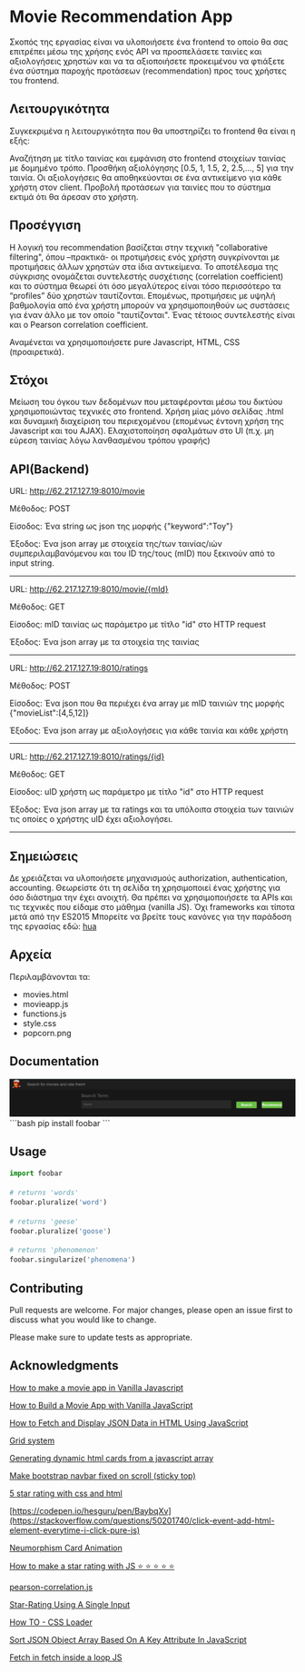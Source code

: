# Movie Recommendation App

Σκοπός της εργασίας είναι να υλοποιήσετε ένα frontend το οποίο θα σας επιτρέπει μέσω της χρήσης ενός API να προσπελάσετε ταινίες και αξιολογήσεις χρηστών και να τα αξιοποιήσετε προκειμένου να φτιάξετε ένα σύστημα παροχής προτάσεων (recommendation) προς τους χρήστες του frontend.

## Λειτουργικότητα

Συγκεκριμένα η λειτουργικότητα που θα υποστηρίζει το frontend θα είναι η εξής:

Αναζήτηση με τίτλο ταινίας και εμφάνιση στο frontend στοιχείων ταινίας με δομημένο τρόπο.
Προσθήκη αξιολόγησης [0.5, 1, 1.5, 2, 2.5,..., 5] για την ταινία. Οι αξιολογήσεις θα αποθηκεύονται σε ένα αντικείμενο για κάθε χρήστη στον client.
Προβολή προτάσεων για ταινίες που το σύστημα εκτιμά ότι θα άρεσαν στο χρήστη.

## Προσέγγιση

Η λογική του recommendation βασίζεται στην τεχνική "collaborative filtering", όπου –πρακτικά- οι προτιμήσεις ενός χρήστη συγκρίνονται με προτιμήσεις άλλων χρηστών στα ίδια αντικείμενα. Το αποτέλεσμα της σύγκρισης ονομάζεται συντελεστής συσχέτισης (correlation coefficient) και το σύστημα θεωρεί ότι όσο μεγαλύτερος είναι τόσο περισσότερο τα “profiles” δύο χρηστών ταυτίζονται. Επομένως, προτιμήσεις με υψηλή βαθμολογία από ένα χρήστη μπορούν να χρησιμοποιηθούν ως συστάσεις για έναν άλλο με τον οποίο "ταυτίζονται". Ένας τέτοιος συντελεστής είναι και ο Pearson correlation coefficient.

Αναμένεται να χρησιμοποιήσετε pure Javascript, HTML, CSS (προαιρετικά).

## Στόχοι

Μείωση του όγκου των δεδομένων που μεταφέρονται μέσω του δικτύου χρησιμοποιώντας τεχνικές στο frontend.
Χρήση μίας μόνο σελίδας .html και δυναμική διαχείριση του περιεχομένου (επομένως έντονη χρήση της Javascript και του AJAX).
Ελαχιστοποίηση σφαλμάτων στο UI (π.χ. μη εύρεση ταινίας λόγω λανθασμένου τρόπου γραφής)

## API(Backend)

URL: http://62.217.127.19:8010/movie

Μέθοδος: POST

Είσοδος: Ένα string ως json της μορφής {"keyword":"Toy"}

Έξοδος: Ένα json array με στοιχεία της/των ταινίας/ιών συμπεριλαμβανόμενου και του ID της/τους (mID) που ξεκινούν από το input string.

 -------------------------

URL: http://62.217.127.19:8010/movie/{mId}

Μέθοδος: GET

Είσοδος: mID ταινίας ως παράμετρο με τίτλο "id" στο HTTP request

Έξοδος: Ένα json array με τα στοιχεία της ταινίας

  -------------------------


URL: http://62.217.127.19:8010/ratings

Μέθοδος: POST

Είσοδος: Ένα json που θα περιέχει ένα array με mID ταινιών της μορφής {"movieList":[4,5,12]}

Έξοδος: Ένα json array με αξιολογήσεις για κάθε ταινία και κάθε χρήστη

 
 -------------------------

URL: http://62.217.127.19:8010/ratings/{id}

Μέθοδος: GET

Είσοδος: uID χρήστη ως παράμετρο με τίτλο "id" στο HTTP request

Έξοδος: Ένα json array με τα ratings και τα υπόλοιπα στοιχεία των ταινιών τις οποίες ο χρήστης uID έχει αξιολογήσει.

 -------------------------

## Σημειώσεις

Δε χρειάζεται να υλοποιήσετε μηχανισμούς authorization, authentication, accounting. Θεωρείστε ότι τη σελίδα τη χρησιμοποιεί ένας χρήστης για όσο διάστημα την έχει ανοιχτή.
Θα πρέπει να χρησιμοποιήσετε τα APIs και τις τεχνικές που είδαμε στο μάθημα (vanilla JS). Όχι frameworks και τίποτα μετά από την ES2015
Μπορείτε να βρείτε τους κανόνες για την παράδοση της εργασίας εδώ: [hua](http://www.dit.hua.gr/~tserpes/instructions.html)

## Αρχεία

Περιλαμβάνονται τα:
* movies.html
* movieapp.js
* functions.js
* style.css
* popcorn.png

## Documentation
<a href="https://github.com/othneildrew/Best-README-Template">
    <img src="images\search.png">
</a>
```bash
pip install foobar
```

## Usage

```python
import foobar

# returns 'words'
foobar.pluralize('word')

# returns 'geese'
foobar.pluralize('goose')

# returns 'phenomenon'
foobar.singularize('phenomena')
```

## Contributing
Pull requests are welcome. For major changes, please open an issue first to discuss what you would like to change.

Please make sure to update tests as appropriate.

## Acknowledgments

[How to make a movie app in Vanilla Javascript](https://dev.to/abhidevelopssuntech/how-to-make-a-movie-app-in-vanilla-javascript-2336)

[How to Build a Movie App with Vanilla JavaScript](https://javascript.plainenglish.io/how-to-build-a-movie-app-with-vanilla-javascript-351a9255d7ad)

[How to Fetch and Display JSON Data in HTML Using JavaScript](https://howtocreateapps.com/fetch-and-display-json-html-javascript/)

[Grid system](https://getbootstrap.com/docs/5.1/layout/grid/)

[Generating dynamic html cards from a javascript array](https://stackoverflow.com/questions/54706080/generating-dynamic-html-cards-from-a-javascript-array)

[Make bootstrap navbar fixed on scroll (sticky top)](https://bootstrap-menu.com/detail-fixed-onscroll.html)

[5 star rating with css and html](https://codepen.io/hesguru/pen/BaybqXv)

[https://codepen.io/hesguru/pen/BaybqXv](https://stackoverflow.com/questions/50201740/click-event-add-html-element-everytime-i-click-pure-js)

[Neumorphism Card Animation](https://codepen.io/ngthuongdoan/pen/wvWvbbj)

[How to make a star rating with JS ⭐ ⭐ ⭐ ⭐ ⭐](https://dev.to/leonardoschmittk/how-to-make-a-star-rating-with-js-36d3)

[pearson-correlation.js](https://gist.github.com/matt-west/6500993)

[Star-Rating Using A Single Input](https://dev.to/madsstoumann/star-rating-using-a-single-input-i0l)

[How TO - CSS Loader](https://www.w3schools.com/howto/howto_css_loader.asp)

[Sort JSON Object Array Based On A Key Attribute In JavaScript](https://www.c-sharpcorner.com/UploadFile/fc34aa/sort-json-object-array-based-on-a-key-attribute-in-javascrip/)

[Fetch in fetch inside a loop JS](https://stackoverflow.com/questions/60710423/fetch-in-fetch-inside-a-loop-js)


